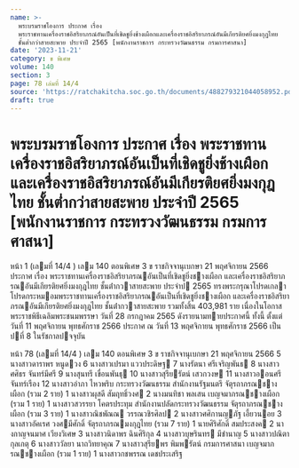 ```yaml
---
name: >-
  พระบรมราชโองการ ประกาศ เรื่อง
  พระราชทานเครื่องราชอิสริยาภรณ์อันเป็นที่เชิดชูยิ่งช้างเผือกและเครื่องราชอิสริยาภรณ์อันมีเกียรติยศยิ่งมงกุฎไทย
  ชั้นต่ำกว่าสายสะพาย ประจำปี 2565 [พนักงานราชการ กระทรวงวัฒนธรรม กรมการศาสนา]
date: '2023-11-21'
category: ข พิเศษ
volume: 140
section: 3
page: 78 เล่มที่ 14/4
source: 'https://ratchakitcha.soc.go.th/documents/488279321044058952.pdf'
draft: true
---
```


# พระบรมราชโองการ ประกาศ เรื่อง พระราชทานเครื่องราชอิสริยาภรณ์อันเป็นที่เชิดชูยิ่งช้างเผือกและเครื่องราชอิสริยาภรณ์อันมีเกียรติยศยิ่งมงกุฎไทย ชั้นต่ำกว่าสายสะพาย ประจำปี 2565 [พนักงานราชการ กระทรวงวัฒนธรรม กรมการศาสนา]

หน้า 1 (เลมที่ 14/4 ) เลม 140 ตอนพิเศษ 3 ข ราชกิจจานุเบกษา 21 พฤศจิกายน 2566 ประกาศ เรื่อง พระราชทานเครื่องราชอิสริยาภรณอันเป็นที่เชิดชูยิ่งชางเผือก และเครื่องราชอิสริยาภรณอันมีเกียรติยศยิ่งมงกุฎไทย ชั้นต่ํากวาสายสะพาย ประจําป 2565 ทรงพระกรุณาโปรดเกลาโปรดกระหมอมพระราชทานเครื่องราชอิสริยาภรณอันเป็นที่เชิดชูยิ่งชางเผือก และเครื่องราชอิสริยาภรณอันมีเกียรติยศยิ่งมงกุฎไทย ชั้นต่ํากวาสายสะพาย รวมทั้งสิ้น 403,981 ราย เนื่องในโอกาสพระราชพิธีเฉลิมพระชนมพรรษา วันที่ 28 กรกฎาคม 2565 ดังรายนามทายประกาศนี้ ทั้งนี้ ตั้งแต่วันที่ 11 พฤศจิกายน พุทธศักราช 2566 ประกาศ ณ วันที่ 13 พฤศจิกายน พุทธศักราช 2566 เป็นปที่ 8 ในรัชกาลปจจุบัน

หน้า 78 (เลมที่ 14/4 ) เลม 140 ตอนพิเศษ 3 ข ราชกิจจานุเบกษา 21 พฤศจิกายน 2566 5 นางสาวดาราพร หนูดวง 6 นางสาวเปรมา แววประดิษฐ 7 นางรัตนา ศรีเจริญพันธ 8 นางสาวศศิธร จันทร์มีศรี 9 นางสุนทรี เขื่อนพันธุ 10 นางสาวสุรียรัตน์ เสวกวงษ 11 นางสาวออนศรี จันทร์เรือง 12 นางสาวอําภา ไหวพริบ กระทรวงวัฒนธรรม สํานักงานรัฐมนตรี จัตุรถาภรณชางเผือก (รวม 2 ราย) 1 นางสาวผุสดี สัมฤทธิ์วงศ 2 นางมนทิชา พลเสน เบญจมาภรณชางเผือก (รวม 1 ราย) 1 นางสาวสวรรยา โคตรประทุม สํานักงานปลัดกระทรวงวัฒนธรรม จัตุรถาภรณชางเผือก (รวม 3 ราย) 1 นางสาวณิชพัณณ วรรณวชิรศิลป 2 นางสาวศศิกานญภัฐ เอี้ยวนอย 3 นางสาวอัคเรศ วงศมีศักดิ์ จัตุรถาภรณมงกุฎไทย (รวม 7 ราย) 1 นายศิริศักดิ์ สมประสงค 2 นางกาญจนมาศ เวียงวิเศษ 3 นางสาวนิดาพร ฉินศิริกุล 4 นางสาวบุษรินทร มีชํานาญ 5 นางสาวปณิตา กุลเกตุ 6 นางสาววัลยา นาถวิทยาคุณ 7 นางสาวสุรียพร พิมพรัตน์ กรมการศาสนา เบญจมาภรณชางเผือก (รวม 1 ราย) 1 นางสาวกชพรรณ เดชประเสริฐ
